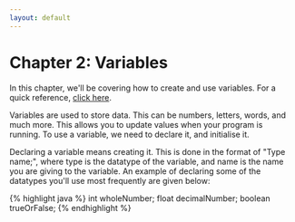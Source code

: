 ```yaml
---
layout: default
---
```


<h1>Chapter 2: Variables</h1>

In this chapter, we'll be covering how to create and use variables. For a quick reference, <a href="../Essentials/variables">click here</a>.

Variables are used to store data. This can be numbers, letters, words, and much more. This allows you to update values when your program is running.
To use a variable, we need to declare it, and initialise it.

Declaring a variable means creating it.
This is done in the format of "Type name;", where type is the datatype of the variable, and name is the name you are giving to the variable. An example of declaring some of the datatypes you'll use most frequently are given below:

{% highlight java %}
int wholeNumber;
float decimalNumber;
boolean trueOrFalse;
{% endhighlight %}
